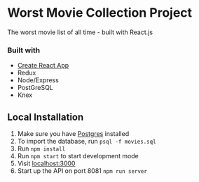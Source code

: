 # Worst Movie Collection Project
The worst movie list of all time - built with React.js
### Built with
- [Create React App](https://github.com/facebookincubator/create-react-app)
- Redux
- Node/Express
- PostGreSQL
- Knex

## Local Installation
1. Make sure you have [Postgres](http://www.postgresql.org/) installed
1. To import the database, run ```psql -f movies.sql```
1. Run ```npm install```
1. Run ```npm start``` to start development mode
1. Visit [localhost:3000](http://localhost:3000/)
1. Start up the API on port 8081 ```npm run server```
